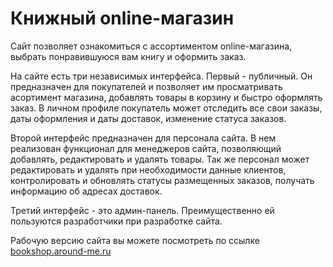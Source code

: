 # Книжный online-магазин

Сайт позволяет ознакомиться с ассортиментом online-магазина, выбрать понравившуюся вам книгу и оформить заказ.

На сайте есть три независимых интерфейса. Первый - публичный. Он предназначен для покупателей и позволяет им просматривать асортимент магазина, добавлять товары в корзину и быстро оформлять заказ. В личном профиле покупатель может отследить все свои заказы, даты оформления и даты доставок, изменение статуса заказов.

Второй интерфейс предназначен для персонала сайта. В нем реализован функционал для менеджеров сайта, позволяющий добавлять, редактировать и удалять товары. Так же персонал может редактировать и удалять при необходимости данные клиентов, контролировать и обновлять статусы размещенных заказов, получать информацию об адресах доставок.

Третий интерфейс - это админ-панель. Преимущественно ей пользуются разработчики при разработке сайта.

Рабочую версию сайта вы можете посмотреть по ссылке [bookshop.around-me.ru](http://bookshop.around-me.ru/)
